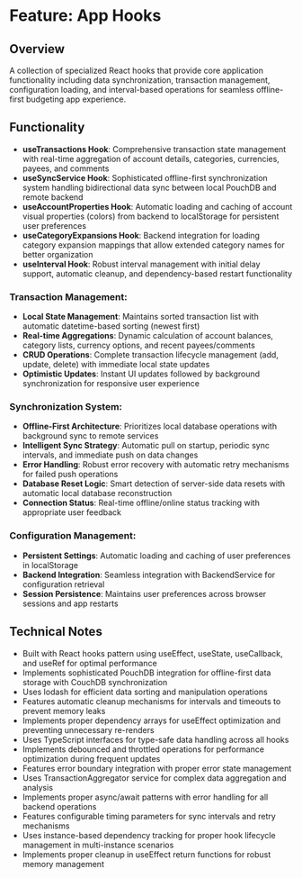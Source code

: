 # Feature: App Hooks

## Overview

A collection of specialized React hooks that provide core application functionality including data synchronization, transaction management, configuration loading, and interval-based operations for seamless offline-first budgeting app experience.

## Functionality

- **useTransactions Hook**: Comprehensive transaction state management with real-time aggregation of account details, categories, currencies, payees, and comments
- **useSyncService Hook**: Sophisticated offline-first synchronization system handling bidirectional data sync between local PouchDB and remote backend
- **useAccountProperties Hook**: Automatic loading and caching of account visual properties (colors) from backend to localStorage for persistent user preferences
- **useCategoryExpansions Hook**: Backend integration for loading category expansion mappings that allow extended category names for better organization
- **useInterval Hook**: Robust interval management with initial delay support, automatic cleanup, and dependency-based restart functionality

### Transaction Management:

- **Local State Management**: Maintains sorted transaction list with automatic datetime-based sorting (newest first)
- **Real-time Aggregations**: Dynamic calculation of account balances, category lists, currency options, and recent payees/comments
- **CRUD Operations**: Complete transaction lifecycle management (add, update, delete) with immediate local state updates
- **Optimistic Updates**: Instant UI updates followed by background synchronization for responsive user experience

### Synchronization System:

- **Offline-First Architecture**: Prioritizes local database operations with background sync to remote services
- **Intelligent Sync Strategy**: Automatic pull on startup, periodic sync intervals, and immediate push on data changes
- **Error Handling**: Robust error recovery with automatic retry mechanisms for failed push operations
- **Database Reset Logic**: Smart detection of server-side data resets with automatic local database reconstruction
- **Connection Status**: Real-time offline/online status tracking with appropriate user feedback

### Configuration Management:

- **Persistent Settings**: Automatic loading and caching of user preferences in localStorage
- **Backend Integration**: Seamless integration with BackendService for configuration retrieval
- **Session Persistence**: Maintains user preferences across browser sessions and app restarts

## Technical Notes

- Built with React hooks pattern using useEffect, useState, useCallback, and useRef for optimal performance
- Implements sophisticated PouchDB integration for offline-first data storage with CouchDB synchronization
- Uses lodash for efficient data sorting and manipulation operations
- Features automatic cleanup mechanisms for intervals and timeouts to prevent memory leaks
- Implements proper dependency arrays for useEffect optimization and preventing unnecessary re-renders
- Uses TypeScript interfaces for type-safe data handling across all hooks
- Implements debounced and throttled operations for performance optimization during frequent updates
- Features error boundary integration with proper error state management
- Uses TransactionAggregator service for complex data aggregation and analysis
- Implements proper async/await patterns with error handling for all backend operations
- Features configurable timing parameters for sync intervals and retry mechanisms
- Uses instance-based dependency tracking for proper hook lifecycle management in multi-instance scenarios
- Implements proper cleanup in useEffect return functions for robust memory management
